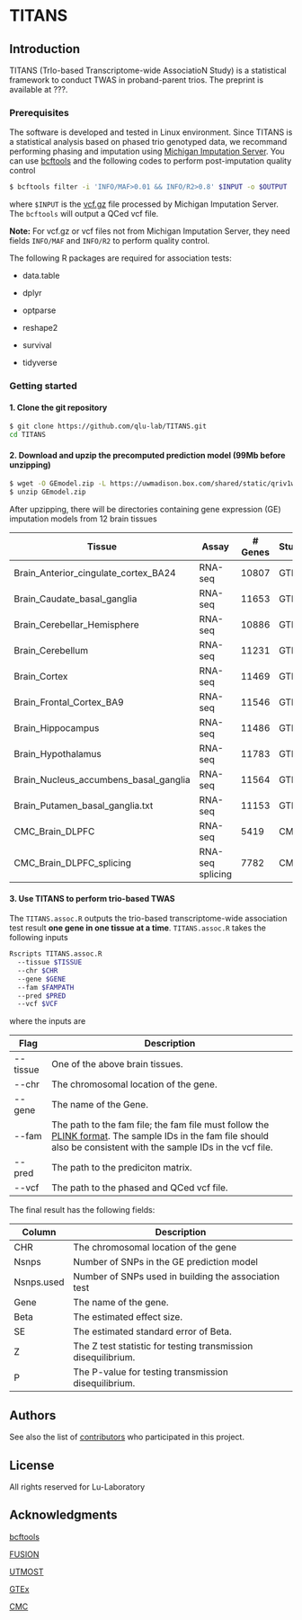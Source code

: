 # TITANS

## Introduction

TITANS (TrIo-based Transcriptome-wide AssociatioN Study) is a statistical framework to conduct TWAS in proband-parent trios. The preprint is available at ???.


### Prerequisites

The software is developed and tested in Linux environment. Since TITANS is a statistical analysis based on phased trio genotyped data, we recommand performing phasing and imputation using [Michigan Imputation Server](https://imputationserver.sph.umich.edu/index.html#!). You can use [bcftools](http://samtools.github.io/bcftools/bcftools.html) and the following codes to perform post-imputation quality control

```bash
$ bcftools filter -i 'INFO/MAF>0.01 && INFO/R2>0.8' $INPUT -o $OUTPUT
```
where `$INPUT` is the [vcf.gz](https://www.internationalgenome.org/wiki/Analysis/Variant%20Call%20Format/vcf-variant-call-format-version-40/) file processed by Michigan Imputation Server. The `bcftools` will output a QCed vcf file. 

**Note:** For vcf.gz or vcf files not from Michigan Imputation Server, they need fields `INFO/MAF` and `INFO/R2` to perform quality control.

The following R packages are required for association tests:

* data.table

* dplyr

* optparse

* reshape2

* survival

* tidyverse


### Getting started

#### 1. Clone the git repository

```bash
$ git clone https://github.com/qlu-lab/TITANS.git
cd TITANS
```

#### 2. Download and upzip the precomputed prediction model (99Mb before unzipping)

```bash
$ wget -O GEmodel.zip -L https://uwmadison.box.com/shared/static/qriv1whlpoxzr0dkbeqmqvaot8yw5g6f.zip
$ unzip GEmodel.zip
```

After upzipping, there will be directories containing gene expression (GE) imputation models from 12 brain tissues

| Tissue | Assay | # Genes | Study |
|------|-----|------------|----------------------------------------|
| Brain_Anterior_cingulate_cortex_BA24 | RNA-seq | 10807 | GTEx |
| Brain_Caudate_basal_ganglia | RNA-seq | 11653 | GTEx |
| Brain_Cerebellar_Hemisphere | RNA-seq | 10886 | GTEx |
| Brain_Cerebellum | RNA-seq | 11231 | GTEx |
| Brain_Cortex | RNA-seq | 11469 | GTEx |
| Brain_Frontal_Cortex_BA9 | RNA-seq | 11546 | GTEx |
| Brain_Hippocampus | RNA-seq | 11486 | GTEx |
| Brain_Hypothalamus | RNA-seq | 11783 | GTEx |
| Brain_Nucleus_accumbens_basal_ganglia | RNA-seq | 11564 | GTEx |
| Brain_Putamen_basal_ganglia.txt | RNA-seq | 11153 | GTEx |
| CMC_Brain_DLPFC | RNA-seq | 5419 | CMC |
| CMC_Brain_DLPFC_splicing | RNA-seq splicing | 7782 | CMC |

#### 3. Use TITANS to perform trio-based TWAS

The `TITANS.assoc.R` outputs the trio-based transcriptome-wide association test result **one gene in one tissue at a time**. `TITANS.assoc.R` takes the following inputs

```bash
Rscripts TITANS.assoc.R
  --tissue $TISSUE
  --chr $CHR
  --gene $GENE
  --fam $FAMPATH
  --pred $PRED
  --vcf $VCF
```
where the inputs are

| Flag | Description |
|-----|-------------|
| --tissue      | One of the above brain tissues. |
| --chr         | The chromosomal location of the gene. |
| --gene        | The name of the Gene. |                                                    
| --fam     | The path to the fam file; the fam file must follow the [PLINK format](https://www.cog-genomics.org/plink/1.9/formats#fam). The sample IDs in the fam file should also be consistent with the sample IDs in the vcf file. |
| --pred        | The path to the prediciton matrix. |
| --vcf         | The path to the phased and QCed vcf file. |

The final result has the following fields:

| Column | Description |
|-----|-------------|
| CHR | The chromosomal location of the gene |
| Nsnps | Number of SNPs in the GE prediction model |
| Nsnps.used | Number of SNPs used in building the association test |                                                    
| Gene | The name of the gene. |
| Beta | The estimated effect size. |
| SE | The estimated standard error of Beta. |
| Z | The Z test statistic for testing transmission disequilibrium. |
| P | The P-value for testing transmission disequilibrium. |

## Authors

See also the list of [contributors](##) who participated in this project.

## License

All rights reserved for Lu-Laboratory

## Acknowledgments
[bcftools](http://samtools.github.io/bcftools/bcftools.html)

[FUSION](http://gusevlab.org/projects/fusion/)

[UTMOST](https://github.com/Joker-Jerome/UTMOST)

[GTEx](https://www.gtexportal.org/home/)

[CMC](https://www.nimhgenetics.org/resources/commonmind)


